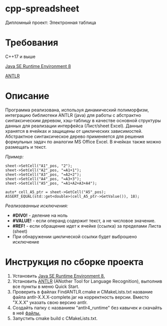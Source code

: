 # cpp-spreadsheet
Дипломный проект: Электронная таблица

# Требования
C++17 и выше

[Java SE Runtime Environment 8](https://www.oracle.com/java/technologies/downloads/#java8)

[ANTLR](https://www.antlr.org/)

# Описание
Программа реализована, используя динамический полиморфизм, интеграцию библиотеки ANTLR (java) для работы с абстрактно синтаксическим деревом, хэш-таблицу в качестве основной структуры данных для реализации интерфейса (Лист/sheet Excel). Данные хранятся в ячейках и защищены от циклических зависимостей. Абстрактное синтаксическое дерево применяется для решения формульных задач по аналогии MS Office Excel. В ячейках также можно размещать и текст.

*Пример:*
````
sheet->SetCell("A1"_pos, "2");
sheet->SetCell("A2"_pos, "=A1+1");
sheet->SetCell("A3"_pos, "=A2+2");
sheet->SetCell("A4"_pos, "=A3+3");
sheet->SetCell("A5"_pos, "=A1+A2+A3+A4");

auto* cell_A5_ptr = sheet->GetCell("A5"_pos);
ASSERT_EQUAL(std::get<double>(cell_A5_ptr->GetValue()), 18);
````

*Реализованные исключения:*

- **#DIV0!** - деление на ноль
- **#VALUE!** - если операнд содержит текст, а не числовое значение.
- **#REF!** - если обращение идет к ячейке (ссылка) за пределами Листа (sheet)
- При обнаружении циклической ссылки будет выброшено исключение

# Инструкция по сборке проекта
1. Установить [Java SE Runtime Environment 8.](https://www.oracle.com/java/technologies/javase-jre8-downloads.html)
2. Установить [ANTLR](https://www.antlr.org/) (ANother Tool for Language Recognition), выполнив все пункты в меню Quick Start.
3. Проверить в файлах FindANTLR.cmake и CMakeLists.txt название файла antlr-X.X.X-complete.jar на корректность версии. Вместо "X.X.X" указать свою версию antlr.
4. Создайть папку с названием "antlr4_runtime" без кавычек и скачайть в неё [файлы.](https://github.com/antlr/antlr4/tree/master/runtime/Cpp)
5. Запустить cmake build с CMakeLists.txt.
